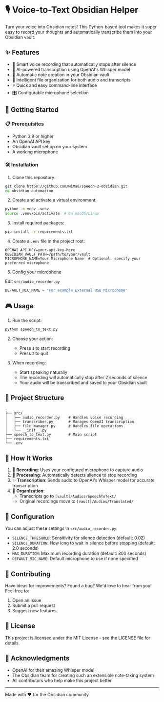 # 🎙️ Voice-to-Text Obsidian Helper

Turn your voice into Obsidian notes! This Python-based tool makes it super easy to record your thoughts and automatically transcribe them into your Obsidian vault.

## ✨ Features

- 🎤 Smart voice recording that automatically stops after silence
- 🤖 AI-powered transcription using OpenAI's Whisper model
- 📝 Automatic note creation in your Obsidian vault
- 🎯 Intelligent file organization for both audio and transcripts
- ⚡ Quick and easy command-line interface
- 🎛️ Configurable microphone selection

## 🚀 Getting Started

### 📋 Prerequisites

- Python 3.9 or higher
- An OpenAI API key
- Obsidian vault set up on your system
- A working microphone

### 🛠️ Installation

1. Clone this repository:

```bash
git clone https://github.com/MiMa6/speech-2-obsidian.git
cd obsidian-automation
```

2. Create and activate a virtual environment:

```bash
python -m venv .venv
source .venv/bin/activate  # On macOS/Linux
```

3. Install required packages:

```bash
pip install -r requirements.txt
```

4. Create a `.env` file in the project root:

```env
OPENAI_API_KEY=your-api-key-here
OBSIDIAN_VAULT_PATH=/path/to/your/vault
MICROPHONE_NAME=Your Microphone Name  # Optional: specify your preferred microphone
```

5. Config your microphone

Edit `src/audio_recorder.py`

```Python
DEFAULT_MIC_NAME = "For example External USB Microphone"
```

## 🎮 Usage

1. Run the script:

```bash
python speech_to_text.py
```

2. Choose your action:

   - Press `1` to start recording
   - Press `2` to quit

3. When recording:
   - Start speaking naturally
   - The recording will automatically stop after 2 seconds of silence
   - Your audio will be transcribed and saved to your Obsidian vault

## 📁 Project Structure

```
.
├── src/
│   ├── audio_recorder.py    # Handles voice recording
│   ├── transcriber.py       # Manages OpenAI transcription
│   ├── file_manager.py      # Handles file operations
│   └── __init__.py
├── speech_to_text.py        # Main script
├── requirements.txt
└── .env
```

## 🎯 How It Works

1. 🎤 **Recording**: Uses your configured microphone to capture audio
2. 🤖 **Processing**: Automatically detects silence to stop recording
3. ✨ **Transcription**: Sends audio to OpenAI's Whisper model for accurate transcription
4. 📝 **Organization**:
   - Transcripts go to `[vault]/Audios/SpeechToText/`
   - Original recordings move to `[vault]/Audios/Translated/`

## 🔧 Configuration

You can adjust these settings in `src/audio_recorder.py`:

- `SILENCE_THRESHOLD`: Sensitivity for silence detection (default: 0.02)
- `SILENCE_DURATION`: How long to wait in silence before stopping (default: 2.0 seconds)
- `MAX_DURATION`: Maximum recording duration (default: 300 seconds)
- `DEFAULT_MIC_NAME`: Default microphone to use if none specified

## 🤝 Contributing

Have ideas for improvements? Found a bug? We'd love to hear from you! Feel free to:

1. Open an issue
2. Submit a pull request
3. Suggest new features

## 📝 License

This project is licensed under the MIT License - see the LICENSE file for details.

## 🙏 Acknowledgments

- OpenAI for their amazing Whisper model
- The Obsidian team for creating such an extensible note-taking system
- All contributors who help make this project better

---

Made with ❤️ for the Obsidian community

